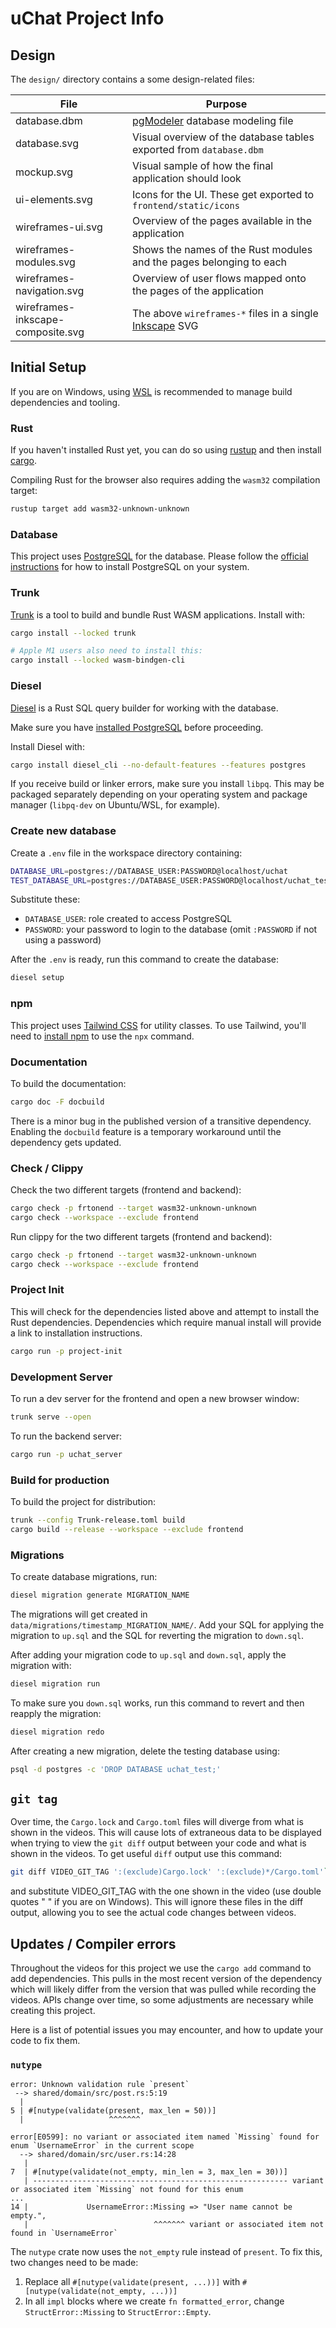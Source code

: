 # uChat Project Info

## Design

The `design/` directory contains a some design-related files:

| File                              | Purpose                                                                          |
| --------------------------------- | -------------------------------------------------------------------------------- |
| database.dbm                      | [pgModeler](https://pgmodeler.io/) database modeling file                        |
| database.svg                      | Visual overview of the database tables exported from `database.dbm`              |
| mockup.svg                        | Visual sample of how the final application should look                           |
| ui-elements.svg                   | Icons for the UI. These get exported to `frontend/static/icons`                  |
| wireframes-ui.svg                 | Overview of the pages available in the application                               |
| wireframes-modules.svg            | Shows the names of the Rust modules and the pages belonging to each              |
| wireframes-navigation.svg         | Overview of user flows mapped onto the pages of the application                  |
| wireframes-inkscape-composite.svg | The above `wireframes-*` files in a single [Inkscape](https://inkscape.org/) SVG |

## Initial Setup

If you are on Windows, using
[WSL](https://learn.microsoft.com/en-us/windows/wsl/install) is recommended to
manage build dependencies and tooling.

### Rust

If you haven't installed Rust yet, you can do so using
[rustup](https://rustup.rs/) and then install
[cargo](https://doc.rust-lang.org/cargo/getting-started/installation.html).

Compiling Rust for the browser also requires adding the `wasm32` compilation target:

```bash
rustup target add wasm32-unknown-unknown
```

### Database

This project uses [PostgreSQL](https://www.postgresql.org/) for the database.
Please follow the [official instructions](https://www.postgresql.org/download/)
for how to install PostgreSQL on your system.

### Trunk

[Trunk](https://trunkrs.dev/) is a tool to build and bundle Rust WASM
applications. Install with:

```bash
cargo install --locked trunk

# Apple M1 users also need to install this:
cargo install --locked wasm-bindgen-cli
```

### Diesel

[Diesel](https://diesel.rs/) is a Rust SQL query builder for working with the
database.

Make sure you have [installed PostgreSQL](https://www.postgresql.org/download/)
before proceeding.

Install Diesel with:

```bash
cargo install diesel_cli --no-default-features --features postgres
```

If you receive build or linker errors, make sure you install `libpq`. This may
be packaged separately depending on your operating system and package manager
(`libpq-dev` on Ubuntu/WSL, for example).

### Create new database

Create a `.env` file in the workspace directory containing:

```bash
DATABASE_URL=postgres://DATABASE_USER:PASSWORD@localhost/uchat
TEST_DATABASE_URL=postgres://DATABASE_USER:PASSWORD@localhost/uchat_test
```

Substitute these:

- `DATABASE_USER`: role created to access PostgreSQL
- `PASSWORD`: your password to login to the database (omit `:PASSWORD` if
  not using a password)

After the `.env` is ready, run this command to create the database:

```bash
diesel setup
```

### npm

This project uses [Tailwind CSS](https://tailwindcss.com/) for utility classes.
To use Tailwind, you'll need to [install
npm](https://docs.npmjs.com/downloading-and-installing-node-js-and-npm) to use
the `npx` command.



### Documentation

To build the documentation:

```bash
cargo doc -F docbuild
```

There is a minor bug in the published version of a transitive dependency.
Enabling the `docbuild` feature is a temporary workaround until the dependency
gets updated.

### Check / Clippy

Check the two different targets (frontend and backend):

```bash
cargo check -p frtonend --target wasm32-unknown-unknown
cargo check --workspace --exclude frontend
```

Run clippy for the two different targets (frontend and backend):

```bash
cargo check -p frtonend --target wasm32-unknown-unknown
cargo check --workspace --exclude frontend
```

### Project Init

This will check for the dependencies listed above and attempt to install the Rust
dependencies. Dependencies which require manual install will provide a link to
installation instructions.

```bash
cargo run -p project-init
```

### Development Server

To run a dev server for the frontend and open a new browser window:

```bash
trunk serve --open
```

To run the backend server:

```bash
cargo run -p uchat_server
```

### Build for production

To build the project for distribution:

```bash
trunk --config Trunk-release.toml build
cargo build --release --workspace --exclude frontend
```

### Migrations

To create database migrations, run:

```bash
diesel migration generate MIGRATION_NAME
```

The migrations will get created in `data/migrations/timestamp_MIGRATION_NAME/`.
Add your SQL for applying the migration to `up.sql` and the SQL for reverting
the migration to `down.sql`.

After adding your migration code to `up.sql` and `down.sql`, apply the
migration with:

```bash
diesel migration run
```

To make sure you `down.sql` works, run this command to revert and then reapply
the migration:

```bash
diesel migration redo
```

After creating a new migration, delete the testing database using:

```bash
psql -d postgres -c 'DROP DATABASE uchat_test;'
```

## `git tag`

Over time, the `Cargo.lock` and `Cargo.toml` files will diverge from what is
shown in the videos. This will cause lots of extraneous data to be displayed
when trying to view the `git diff` output between your code and what is shown
in the videos. To get useful `diff` output use this command:

```sh
git diff VIDEO_GIT_TAG ':(exclude)Cargo.lock' ':(exclude)*/Cargo.toml'`
```

and substitute VIDEO_GIT_TAG with the one shown in the video (use double quotes
" " if you are on Windows). This will ignore these files in the diff output,
allowing you to see the actual code changes between videos.

## Updates / Compiler errors

Throughout the videos for this project we use the `cargo add` command to add
dependencies. This pulls in the most recent version of the dependency which
will likely differ from the version that was pulled while recording the videos.
APIs change over time, so some adjustments are necessary while creating this project.

Here is a list of potential issues you may encounter, and how to update your
code to fix them.

### `nutype`

```text
error: Unknown validation rule `present`
 --> shared/domain/src/post.rs:5:19
  |
5 | #[nutype(validate(present, max_len = 50))]
  |                   ^^^^^^^
```

```text
error[E0599]: no variant or associated item named `Missing` found for enum `UsernameError` in the current scope
  --> shared/domain/src/user.rs:14:28
   |
7  | #[nutype(validate(not_empty, min_len = 3, max_len = 30))]
   | --------------------------------------------------------- variant or associated item `Missing` not found for this enum
...
14 |             UsernameError::Missing => "User name cannot be empty.",
   |                            ^^^^^^^ variant or associated item not found in `UsernameError`
```

The `nutype` crate now uses the `not_empty` rule instead of `present`. To fix
this, two changes need to be made:

1. Replace all `#[nutype(validate(present, ...))]` with
   `#[nutype(validate(not_empty, ...))]`
2. In all `impl` blocks where we create `fn formatted_error`, change
   `StructError::Missing` to `StructError::Empty`.